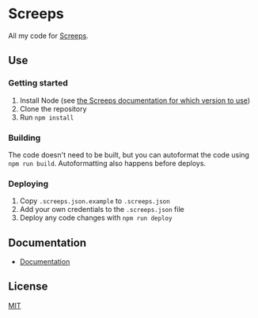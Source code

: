 # Screeps

All my code for [Screeps](http://screeps.com).

## Use

### Getting started

1. Install Node (see [the Screeps documentation for which version to use](https://docs.screeps.com/architecture.html))
1. Clone the repository
1. Run `npm install`

### Building

The code doesn't need to be built, but you can autoformat the code using `npm run build`. Autoformatting also happens before deploys.

### Deploying

1. Copy `.screeps.json.example` to `.screeps.json`
1. Add your own credentials to the `.screeps.json` file
1. Deploy any code changes with `npm run deploy`

## Documentation

* [Documentation](docs/README.md)

## License

[MIT](LICENSE.md)
